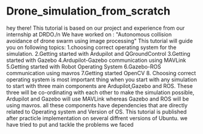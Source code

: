 # Drone_simulation_from_scratch
hey there! 
This tutorial is based on our project and experience from our internship at DRDO./n
We have worked on :
"Autonomous collision avoidance of drone swarm using image processing"
This tutorial will guide you on following topics:
1.choosing correct operating system for the simulation.
2.Getting started with Ardupilot and QGroundControl
3.Getting started with Gazebo
4.Ardupilot-Gazebo communication using MAVLink
5.Getting started with Robot Operating System
6.Gazebo-ROS communication using mavros
7.Getting started OpenCV
8.
Choosing correct operating system is most important thing when you start with any simulation
to start with three main components are Ardupilot,Gazebo and ROS. 
These three will be co-ordinating with each other to make the simulation possible, 
Ardupilot and Gazebo will use MAVLink whereas Gazebo and ROS will be using mavros.
all these components have dependencies that are directly related to Operating system and
Version of OS.
This tutorial is published after practicle implementation on several diffrent versions of Ubuntu.
we have tried to put and tackle the problems we faced 
